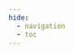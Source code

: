 ```yaml
---
hide:
  - navigation
  - toc
---
```


<!DOCTYPE html>
<html>
<head>
    <title>FusionReactor Journey Steps</title>
    <style>
        .fr-journey-container {
            max-width: 1200px;
            margin: 0 auto;
            padding: 40px 20px;
            font-family: Roboto
        }

        .fr-journey-title {
            text-align: center;
            color: #4a5568s;
            margin-bottom: 50px;
            font-size: 2.5em;
            font-weight: 800;
        }

        .fr-steps {
            display: flex;
            justify-content: space-between;
            flex-wrap: wrap;
            gap: 30px;
        }

        .fr-step {
            flex: 1;
            min-width: 250px;
            background: #53AFDA;
            border-radius: 10px;
            border: 2px solid white;
            padding: 25px;
            box-shadow: 0 4px 6px rgba(0, 0, 0, 0.1);
            display: flex;
            flex-direction: column;
            align-items: center;
            text-align: center;
            transition: transform 0.3s ease;
        }

        .fr-step:hover {
            transform: translateY(-5px);
        }

        .fr-step-number {
            width: 40px;
            height: 40px;
            background: #FFA500;
            color: white;
            border-radius: 50%;
            display: flex;
            align-items: center;
            justify-content: center;
            font-size: 1.2em;
            font-weight: bold;
            margin-bottom: 15px;
        }

        .fr-step-title {
            font-weight: bold;
            margin-bottom: 1.0rem;
            font-size: 1.15rem;
            color: white;
        }

        .fr-step-description {
            font-size: 0.7rem;
            margin-bottom: 1.0rem;
            flex-grow: 1;
            color: #343942; /* Lighter color for description */
        }

        .fr-step-action {
            width: 100%;
        }

        .fr-btn {
            display: inline-block;
            padding: 0.4rem 1rem;
            background-color: #343942; /* Match the card background */
            color: #343942; /* Light blue text color */
            text-decoration: none;
            border: 2px solid white; /* Light blue border */
            border-radius: 5px;
            font-size: 0.7rem;
            transition: background-color 0.3s, color 0.3s;
        }

        .fr-btn:hover {
            background: white;
        }

        @media (max-width: 768px) {
            .fr-steps {
                flex-direction: column;
            }
            
            .fr-step {
                width: 100%;
            }
            
            .fr-journey-title {
                font-size: 2em;
            }
        }
    </style>
</head>
<body>
    <div class="fr-journey-container">
        <h1 class="fr-journey-title">Start your FusionReactor journey in 4 easy steps!</h1>
        <div class="fr-steps">
            <div class="fr-step">
                <div class="fr-step-number">1</div>
                <div class="fr-step-title">Create your account</div>
                <div class="fr-step-description">Don't have an account? Signing up is easy and only takes a few minutes.</div>
                <div class="fr-step-action">
                    <a href="https://app.fusionreactor.io/auth/login" class="fr-btn">Sign up here</a>
                </div>
            </div>
            <div class="fr-step">
                <div class="fr-step-number">2</div>
                <div class="fr-step-title">Install FusionReactor</div>
                <div class="fr-step-description">Dive into the UI and configure FusionReactor to monitor your stack.</div>
                <div class="fr-step-action">
                    <a href="/frdocs/Getting-started/install-fr/" class="fr-btn">Install FR</a>
                </div>
            </div>
            <div class="fr-step">
                <div class="fr-step-number">3</div>
                <div class="fr-step-title">Start your FR journey</div>
                <div class="fr-step-description">Familiarize yourself with our comprehensive monitoring platform.</div>
                <div class="fr-step-action">
                    <a href="/frdocs/Getting-started/intro-to-fr/" class="fr-btn">Get started</a>
                </div>
            </div>
            <div class="fr-step">
                <div class="fr-step-number">4</div>
                <div class="fr-step-title">Tutorials & walkthroughs</div>
                <div class="fr-step-description">Practical ways to use FusionReactor to solve everyday challenges.</div>
                <div class="fr-step-action">
                    <a href="/frdocs/Getting-started/Tutorials/know-the-ui/" class="fr-btn">Learn more</a>
                </div>
            </div>
        </div>
    </div>
</body>
</html>


### POPULAR DOCS

<div class="grid" markdown>

[Get to know the UI](/frdocs/Getting-started/Tutorials/know-the-ui/)
{ .card }

[Anomaly Detection](#)
{ .card }

[OpsPilot Hub](/frdocs/Data-insights/Features/OpsPilot/OpsPilot-Hub/overview/)
{ .card }
</div>

### MONITOR YOUR DATA

<div class="grid cards" markdown>

</div>


<div class="grid cards" markdown>

-   __Best Practices__


    ---


    Best setup for your environment


    [:octicons-arrow-right-24: Learn more](/frdocs/Best-Practices/Installation/installation-overview/)


-   __FusionReactor Agent__


    ---
    Monitor Java and CFML




    [:octicons-arrow-right-24: Learn more](/frdocs/Monitor-your-data/FR-Agent/agent-overview/)


-    __Observability Agent__


    ---


    Monitor your databases


    [:octicons-arrow-right-24: Learn more](/frdocs/Monitor-your-data/Observability-agent/overview/)


-    __OpenTelemetry__


    ---


    Monitor telemetry data


    [:octicons-arrow-right-24: Learn more](/frdocs/Monitor-your-data/OpenTelemetry/getting-started/)


-   __Kubernetes__


    ---


    Monitor your clusters


    [:octicons-arrow-right-24: Learn more](#)


-   __Log Monitoring__


    ---


    Monitor your logs


    [:octicons-arrow-right-24: Learn more](#)

</div>


### DATA INSIGHTS

<div class="grid" markdown>

[Alerting](#)
{ .card }

[Anomaly Detection](#)
{ .card }

[Applications](#)
{ .card }

[Crash Protection](#)
{ .card }

[Dashboards](#)
{ .card }

[Debugger](#)
{ .card }

[Deep](#)
{ .card }

[Enterprise Dashboard](#)
{ .card }

[Explore](#)
{ .card }

[Historic Data](#)
{ .card }

[JDBC](#)
{ .card }

[On-Prem UI](#)
{ .card }

[OpsPilot](#)
{ .card }

[Profiler](#)
{ .card }

[Servers](#)
{ .card }


</div>



### LATEST UPDATES

<div class="grid" markdown>

[What's New](#)
{ .card }

[Releases](#)
{ .card }


</div>

### ADMIN & DATA

<div class="grid" markdown>

[Account & user management](#)
{ .card }

[Security](#)
{ .card }

[Data](#)
{ .card }

[Licenses](#)
{ .card }

</div>
